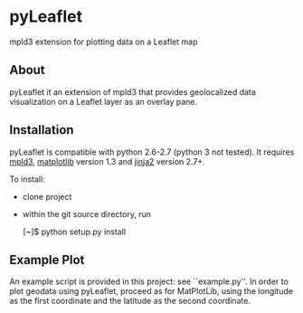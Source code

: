 # pyLeaflet
mpld3 extension for plotting data on a Leaflet map

About
-----
pyLeaflet it an extension of mpld3 that provides geolocalized data visualization on a Leaflet layer as an overlay pane.


Installation
------------
pyLeaflet is compatible with python 2.6-2.7 (python 3 not tested). It requires
[mpld3](http://mpld3.github.io),
[matplotlib](http://matplotlib.org) version 1.3 and
[jinja2](http://jinja.pocoo.org/) version 2.7+.

To install:
- clone project
- within the git source directory, run

     [~]$ python setup.py install

Example Plot
----------
An example script is provided in this project: see ``example.py''. In order to plot geodata using pyLeaflet, proceed as for MatPlotLib, using the longitude as the first coordinate and the latitude as the second coordinate.
